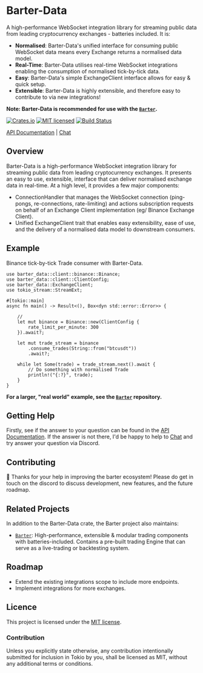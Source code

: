 # Barter-Data
A high-performance WebSocket integration library for streaming public data from leading cryptocurrency 
exchanges - batteries included. It is:
* **Normalised**: Barter-Data's unified interface for consuming public WebSocket data means every Exchange returns a normalised data model.
* **Real-Time**: Barter-Data utilises real-time WebSocket integrations enabling the consumption of normalised tick-by-tick data.
* **Easy**: Barter-Data's simple ExchangeClient interface allows for easy & quick setup.
* **Extensible**: Barter-Data is highly extensible, and therefore easy to contribute to via new integrations!

**Note: Barter-Data is recommended for use with the [`Barter`].**

[![Crates.io][crates-badge]][crates-url]
[![MIT licensed][mit-badge]][mit-url]
[![Build Status][actions-badge]][actions-url]

[crates-badge]: https://img.shields.io/crates/v/barter-data.svg
[crates-url]: https://crates.io/crates/barter-data

[mit-badge]: https://img.shields.io/badge/license-MIT-blue.svg
[mit-url]: https://gitlab.com/open-source-keir/financial-modelling/trading/barter-data-rs/-/blob/main/LICENCE

[actions-badge]: https://gitlab.com/open-source-keir/financial-modelling/trading/barter-data-rs/badges/-/blob/main/pipeline.svg
[actions-url]: https://gitlab.com/open-source-keir/financial-modelling/trading/barter-data-rs/-/commits/main

[discord-badge]: https://img.shields.io/discord/910237311332151317.svg?logo=discord&style=flat-square
[discord-url]: https://discord.gg/tokio

[API Documentation] |
[Chat]

[`Barter`]: https://crates.io/crates/barter
[API Documentation]: https://docs.rs/barter-data/latest/barter_data
[Chat]: https://discord.gg/wE7RqhnQMV

## Overview
Barter-Data is a high-performance WebSocket integration library for streaming public data from leading cryptocurrency 
exchanges. It presents an easy to use, extensible, interface that can deliver normalised exchange data in real-time.
At a high level, it provides a few major components:
* ConnectionHandler that manages the WebSocket connection (ping-pongs, re-connections, rate-limiting) and actions subscription
  requests on behalf of an Exchange Client implementation (eg/ Binance Exchange Client).
* Unified ExchangeClient trait that enables easy extensibility, ease of use, and the delivery of a normalised data model
  to downstream consumers.

## Example
Binance tick-by-tick Trade consumer with Barter-Data.

```rust,no_run
use barter_data::client::binance::Binance;
use barter_data::client::ClientConfig;
use barter_data::ExchangeClient;
use tokio_stream::StreamExt;

#[tokio::main]
async fn main() -> Result<(), Box<dyn std::error::Error>> {
    
    // 
    let mut binance = Binance::new(ClientConfig {
        rate_limit_per_minute: 300
    }).await?;
    
    let mut trade_stream = binance
        .consume_trades(String::from("btcusdt"))
        .await?;
    
    while let Some(trade) = trade_stream.next().await {
        // Do something with normalised Trade
        println!("{:?}", trade);
    }
}
```
**For a larger, "real world" example, see the [`Barter`] repository.**

## Getting Help
Firstly, see if the answer to your question can be found in the [API Documentation]. If the answer is not there, I'd be 
happy to help to [Chat] and try answer your question via Discord. 

## Contributing
:tada: Thanks for your help in improving the barter ecosystem! Please do get in touch on the discord to discuss 
development, new features, and the future roadmap. 

## Related Projects
In addition to the Barter-Data crate, the Barter project also maintains:
* [`Barter`]: High-performance, extensible & modular trading components with batteries-included. Contains a 
pre-built trading Engine that can serve as a live-trading or backtesting system.

## Roadmap
* Extend the existing integrations scope to include more endpoints.
* Implement integrations for more exchanges.

## Licence
This project is licensed under the [MIT license].

[MIT license]: https://github.com/tokio-rs/tokio/blob/master/LICENSE

### Contribution
Unless you explicitly state otherwise, any contribution intentionally submitted
for inclusion in Tokio by you, shall be licensed as MIT, without any additional
terms or conditions.
